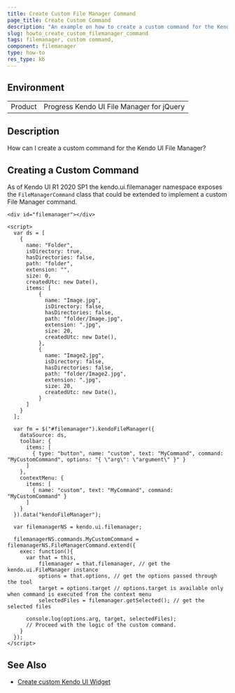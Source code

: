 ```yaml
---
title: Create Custom File Manager Command
page_title: Create Custom Command
description: "An example on how to create a custom command for the Kendo UI File Manager for jQuery."
slug: howto_create_custom_filemanager_command
tags: filemanager, custom command,
component: filemanager
type: how-to
res_type: kb
---
```



## Environment

<table>
 <tr>
  <td>Product</td>
  <td>Progress Kendo UI File Manager for jQuery</td>
 </tr>
</table>

## Description

How can I create a custom command for the Kendo UI File Manager?

## Creating a Custom Command

As of Kendo UI R1 2020 SP1 the kendo.ui.filemanager namespace exposes the `FileManagerCommand` class that could be extended to implement a custom File Manager command.

```
<div id="filemanager"></div>

<script>
  var ds = [
    {
      name: "Folder",
      isDirectory: true,
      hasDirectories: false,
      path: "folder",
      extension: "",
      size: 0,
      createdUtc: new Date(),
      items: [
          {
            name: "Image.jpg",
            isDirectory: false,
            hasDirectories: false,
            path: "folder/Image.jpg",
            extension: ".jpg",
            size: 20,
            createdUtc: new Date(),
          },
          {
            name: "Image2.jpg",
            isDirectory: false,
            hasDirectories: false,
            path: "folder/Image2.jpg",
            extension: ".jpg",
            size: 20,
            createdUtc: new Date(),
          }
      ]
    }
  ];
  
  var fm = $("#filemanager").kendoFileManager({
    dataSource: ds,
    toolbar: {
      items: [
        { type: "button", name: "custom", text: "MyCommand", command: "MyCustomCommand", options: "{ \"arg\": \"argument\" }" }
      ]
    },
    contextMenu: {
      items: [
        { name: "custom", text: "MyCommand", command: "MyCustomCommand" }
      ]
    }
  }).data("kendoFileManager");

  var filemanagerNS = kendo.ui.filemanager;

  filemanagerNS.commands.MyCustomCommand = filemanagerNS.FileManagerCommand.extend({
    exec: function(){
      var that = this,
          filemanager = that.filemanager, // get the kendo.ui.FileManager instance
          options = that.options, // get the options passed through the tool
          target = options.target // options.target is available only when command is executed from the context menu
          selectedFiles = filemanager.getSelected(); // get the selected files

      console.log(options.arg, target, selectedFiles);
      // Proceed with the logic of the custom command.
    }
  });
</script>
```

## See Also

* [Create custom Kendo UI Widget](https://docs.telerik.com/kendo-ui/intro/widget-basics/create-custom-kendo-widget)
